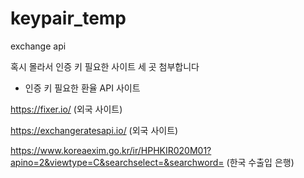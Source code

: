 # keypair_temp
exchange api

혹시 몰라서 인증 키 필요한 사이트 세 곳 첨부합니다

* 인증 키 필요한 환율 API 사이트

https://fixer.io/
(외국 사이트)

https://exchangeratesapi.io/
(외국 사이트)

https://www.koreaexim.go.kr/ir/HPHKIR020M01?apino=2&viewtype=C&searchselect=&searchword=
(한국 수출입 은행)
